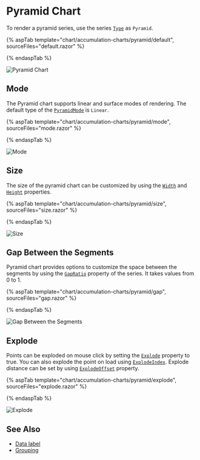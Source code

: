 # Pyramid Chart

To render a pyramid series, use the series [`Type`](https://help.syncfusion.com/cr/blazor/Syncfusion.Blazor.Charts.AccumulationChartSeries.html#Syncfusion_Blazor_Charts_AccumulationChartSeries_Type)
as `Pyramid`.

{% aspTab template="chart/accumulation-charts/pyramid/default", sourceFiles="default.razor" %}

{% endaspTab %}

![Pyramid Chart](../images/pyramid/default-razor.png)

## Mode

The Pyramid chart supports linear and surface modes of rendering. The default type of the
[`PyramidMode`](https://help.syncfusion.com/cr/blazor/Syncfusion.Blazor.Charts.AccumulationChartSeries.html#Syncfusion_Blazor_Charts_AccumulationChartSeries_PyramidMode) is `Linear`.

{% aspTab template="chart/accumulation-charts/pyramid/mode", sourceFiles="mode.razor" %}

{% endaspTab %}

![Mode](../images/pyramid/mode-razor.png)

## Size

The size of the pyramid chart can be customized by using the  [`Width`](https://help.syncfusion.com/cr/blazor/Syncfusion.Blazor.Charts.AccumulationChartSeries.html#Syncfusion_Blazor_Charts_AccumulationChartSeries_Width) and [`Height`](https://help.syncfusion.com/cr/blazor/Syncfusion.Blazor.Charts.AccumulationChartSeries.html#Syncfusion_Blazor_Charts_AccumulationChartSeries_Height) properties.

{% aspTab template="chart/accumulation-charts/pyramid/size", sourceFiles="size.razor" %}

{% endaspTab %}

![Size](../images/pyramid/size-razor.png)

## Gap Between the Segments

Pyramid chart provides options to customize the space between the segments by using the [`GapRatio`](https://help.syncfusion.com/cr/blazor/Syncfusion.Blazor.Charts.AccumulationChartSeries.html#Syncfusion_Blazor_Charts_AccumulationChartSeries_GapRatio) property of the
series. It takes values from 0 to 1.

{% aspTab template="chart/accumulation-charts/pyramid/gap", sourceFiles="gap.razor" %}

{% endaspTab %}

![Gap Between the Segments](../images/pyramid/gap-razor.png)

## Explode

Points can be exploded on mouse click by setting the [`Explode`](https://help.syncfusion.com/cr/blazor/Syncfusion.Blazor.Charts.AccumulationChartSeries.html#Syncfusion_Blazor_Charts_AccumulationChartSeries_Explode) property to true. You can also explode the point
on load using [`ExplodeIndex`](https://help.syncfusion.com/cr/blazor/Syncfusion.Blazor.Charts.AccumulationChartSeries.html#Syncfusion_Blazor_Charts_AccumulationChartSeries_ExplodeIndex). Explode distance can be set by using [`ExplodeOffset`](https://help.syncfusion.com/cr/blazor/Syncfusion.Blazor.Charts.AccumulationChartSeries.html#Syncfusion_Blazor_Charts_AccumulationChartSeries_ExplodeOffset) property.

{% aspTab template="chart/accumulation-charts/pyramid/explode", sourceFiles="explode.razor" %}

{% endaspTab %}

![Explode](../images/pyramid/explode-razor.png)

## See Also

* [Data label](../data-label/)
* [Grouping](../grouping/)